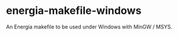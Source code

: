 energia-makefile-windows
========================

An Energia makefile to be used under Windows with MinGW / MSYS.
